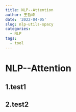 ```yaml
---
title: NLP--Attention
author: 王哲峰
date: '2022-04-05'
slug: nlp-utils-spacy
categories:
  - NLP
tags:
  - tool
---
```


NLP--Attention
====================================

1.test1
--------------------



2.test2
--------------------

